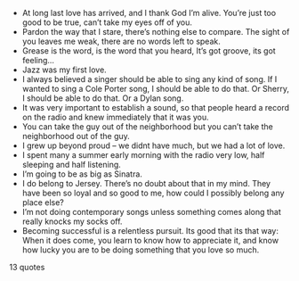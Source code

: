  - At long last love has arrived, and I thank God I’m alive. You’re just too good to be true, can’t take my eyes off of you.
 - Pardon the way that I stare, there’s nothing else to compare. The sight of you leaves me weak, there are no words left to speak.
 - Grease is the word, is the word that you heard, It’s got groove, its got feeling...
 - Jazz was my first love.
 - I always believed a singer should be able to sing any kind of song. If I wanted to sing a Cole Porter song, I should be able to do that. Or Sherry, I should be able to do that. Or a Dylan song.
 - It was very important to establish a sound, so that people heard a record on the radio and knew immediately that it was you.
 - You can take the guy out of the neighborhood but you can’t take the neighborhood out of the guy.
 - I grew up beyond proud – we didnt have much, but we had a lot of love.
 - I spent many a summer early morning with the radio very low, half sleeping and half listening.
 - I’m going to be as big as Sinatra.
 - I do belong to Jersey. There’s no doubt about that in my mind. They have been so loyal and so good to me, how could I possibly belong any place else?
 - I’m not doing contemporary songs unless something comes along that really knocks my socks off.
 - Becoming successful is a relentless pursuit. Its good that its that way: When it does come, you learn to know how to appreciate it, and know how lucky you are to be doing something that you love so much.

13 quotes